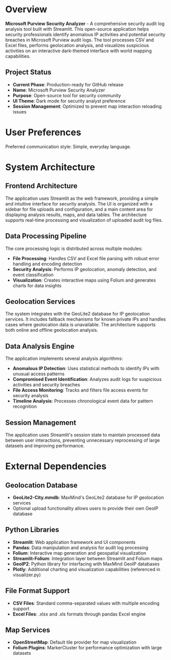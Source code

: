 # Overview

**Microsoft Purview Security Analyzer** - A comprehensive security audit log analysis tool built with Streamlit. This open-source application helps security professionals identify anomalous IP activities and potential security breaches in Microsoft Purview audit logs. The tool processes CSV and Excel files, performs geolocation analysis, and visualizes suspicious activities on an interactive dark-themed interface with world mapping capabilities.

## Project Status
- **Current Phase**: Production-ready for GitHub release
- **Name**: Microsoft Purview Security Analyzer  
- **Purpose**: Open-source tool for security community
- **UI Theme**: Dark mode for security analyst preference
- **Session Management**: Optimized to prevent map interaction reloading issues

# User Preferences

Preferred communication style: Simple, everyday language.

# System Architecture

## Frontend Architecture
The application uses Streamlit as the web framework, providing a simple and intuitive interface for security analysts. The UI is organized with a sidebar for file uploads and configuration, and a main content area for displaying analysis results, maps, and data tables. The architecture supports real-time processing and visualization of uploaded audit log files.

## Data Processing Pipeline
The core processing logic is distributed across multiple modules:
- **File Processing**: Handles CSV and Excel file parsing with robust error handling and encoding detection
- **Security Analysis**: Performs IP geolocation, anomaly detection, and event classification
- **Visualization**: Creates interactive maps using Folium and generates charts for data insights

## Geolocation Services
The system integrates with the GeoLite2 database for IP geolocation services. It includes fallback mechanisms for known private IPs and handles cases where geolocation data is unavailable. The architecture supports both online and offline geolocation analysis.

## Data Analysis Engine
The application implements several analysis algorithms:
- **Anomalous IP Detection**: Uses statistical methods to identify IPs with unusual access patterns
- **Compromised Event Identification**: Analyzes audit logs for suspicious activities and security breaches
- **File Access Monitoring**: Tracks and filters file access events for security analysis
- **Timeline Analysis**: Processes chronological event data for pattern recognition

## Session Management
The application uses Streamlit's session state to maintain processed data between user interactions, preventing unnecessary reprocessing of large datasets and improving performance.

# External Dependencies

## Geolocation Database
- **GeoLite2-City.mmdb**: MaxMind's GeoLite2 database for IP geolocation services
- Optional upload functionality allows users to provide their own GeoIP database

## Python Libraries
- **Streamlit**: Web application framework and UI components
- **Pandas**: Data manipulation and analysis for audit log processing
- **Folium**: Interactive map generation and geospatial visualization
- **Streamlit-Folium**: Integration layer between Streamlit and Folium maps
- **GeoIP2**: Python library for interfacing with MaxMind GeoIP databases
- **Plotly**: Additional charting and visualization capabilities (referenced in visualizer.py)

## File Format Support
- **CSV Files**: Standard comma-separated values with multiple encoding support
- **Excel Files**: .xlsx and .xls formats through pandas Excel engine

## Map Services
- **OpenStreetMap**: Default tile provider for map visualization
- **Folium Plugins**: MarkerCluster for performance optimization with large datasets
